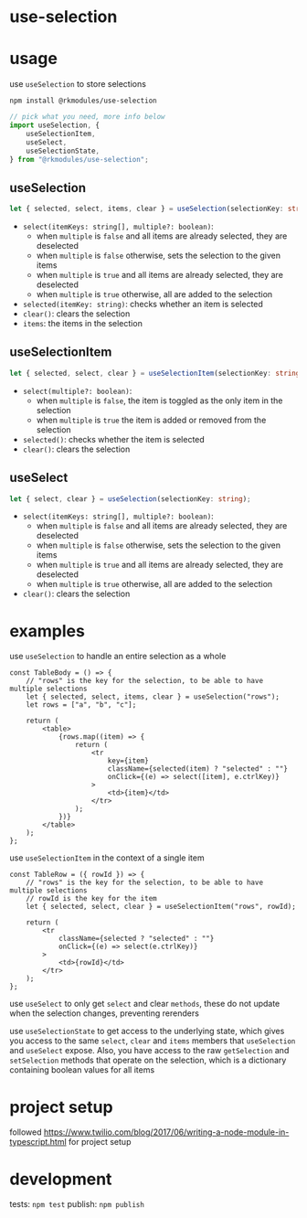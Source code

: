 # use-selection

# usage

use `useSelection` to store selections

```
npm install @rkmodules/use-selection
```

```typescript
// pick what you need, more info below
import useSelection, {
    useSelectionItem,
    useSelect,
    useSelectionState,
} from "@rkmodules/use-selection";
```

## useSelection

```typescript
let { selected, select, items, clear } = useSelection(selectionKey: string);
```

-   `select(itemKeys: string[], multiple?: boolean)`:
    -   when `multiple` is `false` and all items are already selected, they are deselected
    -   when `multiple` is `false` otherwise, sets the selection to the given items
    -   when `multiple` is `true` and all items are already selected, they are deselected
    -   when `multiple` is `true` otherwise, all are added to the selection
-   `selected(itemKey: string)`: checks whether an item is selected
-   `clear()`: clears the selection
-   `items`: the items in the selection

## useSelectionItem

```typescript
let { selected, select, clear } = useSelectionItem(selectionKey: string, itemKey: string);
```

-   `select(multiple?: boolean)`:
    -   when `multiple` is `false`, the item is toggled as the only item in the selection
    -   when `multiple` is `true` the item is added or removed from the selection
-   `selected()`: checks whether the item is selected
-   `clear()`: clears the selection

## useSelect

```typescript
let { select, clear } = useSelection(selectionKey: string);
```

-   `select(itemKeys: string[], multiple?: boolean)`:
    -   when `multiple` is `false` and all items are already selected, they are deselected
    -   when `multiple` is `false` otherwise, sets the selection to the given items
    -   when `multiple` is `true` and all items are already selected, they are deselected
    -   when `multiple` is `true` otherwise, all are added to the selection
-   `clear()`: clears the selection

# examples

use `useSelection` to handle an entire selection as a whole

```tsx
const TableBody = () => {
    // "rows" is the key for the selection, to be able to have multiple selections
    let { selected, select, items, clear } = useSelection("rows");
    let rows = ["a", "b", "c"];

    return (
        <table>
            {rows.map((item) => {
                return (
                    <tr
                        key={item}
                        className={selected(item) ? "selected" : ""}
                        onClick={(e) => select([item], e.ctrlKey)}
                    >
                        <td>{item}</td>
                    </tr>
                );
            })}
        </table>
    );
};
```

use `useSelectionItem` in the context of a single item

```tsx
const TableRow = ({ rowId }) => {
    // "rows" is the key for the selection, to be able to have multiple selections
    // rowId is the key for the item
    let { selected, select, clear } = useSelectionItem("rows", rowId);

    return (
        <tr
            className={selected ? "selected" : ""}
            onClick={(e) => select(e.ctrlKey)}
        >
            <td>{rowId}</td>
        </tr>
    );
};
```

use `useSelect` to only get `select` and clear `methods`, these do not update when the selection changes, preventing rerenders

use `useSelectionState` to get access to the underlying state, which gives you access to the same `select`, `clear` and `items` members that `useSelection` and `useSelect` expose. Also, you have access to the raw `getSelection` and `setSelection` methods that operate on the selection, which is a dictionary containing boolean values for all items

# project setup

followed https://www.twilio.com/blog/2017/06/writing-a-node-module-in-typescript.html for project setup

# development

tests: `npm test`
publish: `npm publish`
